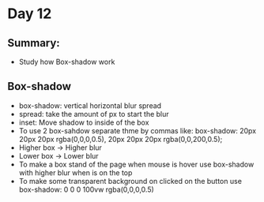 # Day 12

## Summary:
* Study how Box-shadow work

## Box-shadow
* box-shadow: vertical horizontal blur spread
* spread: take the amount of px to start the blur
* inset: Move shadow to inside of the box
* To use 2 box-sahdow separate thme by commas like: box-shadow: 20px 20px 20px rgba(0,0,0,0.5), 20px 20px 20px rgba(0,0,200,0.5);
* Higher box -> Higher blur
* Lower box -> Lower blur
* To make a box stand of the page when mouse is hover use box-shadow with higher blur when is on the top
* To make some transparent background on clicked on the button use box-shadow: 0 0 0 100vw rgba(0,0,0,0.5)